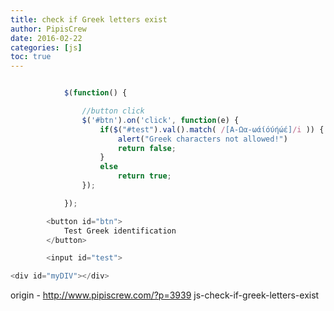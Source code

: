 ```yaml
---
title: check if Greek letters exist
author: PipisCrew
date: 2016-02-22
categories: [js]
toc: true
---
```


```js

			$(function() {

				//button click
				$('#btn').on('click', function(e) {
					if($("#test").val().match( /[Α-Ωα-ωάίόύήώέ]/i )) {
						alert("Greek characters not allowed!")
						return false;
					}
					else 
						return true;
				});

			});

		<button id="btn">
			Test Greek identification
		</button>

		<input id="test">

<div id="myDIV"></div>  

```

origin - http://www.pipiscrew.com/?p=3939 js-check-if-greek-letters-exist
